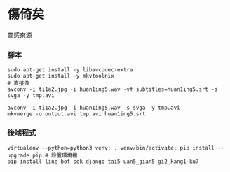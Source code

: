 # 傷倚矣
靈感[來源](https://www.facebook.com/plugins/video.php?href=https%3A%2F%2Fwww.facebook.com%2F100000731913117%2Fvideos%2F1544929298874786%2F&show_text=0&width=560)


### 腳本
```
sudo apt-get install -y libavcodec-extra
sudo apt-get install -y mkvtoolnix 
# 直接做
avconv -i ti1a2.jpg -i huan1ing5.wav -vf subtitles=huan1ing5.srt -s svga -y tmp.avi

avconv -i ti1a2.jpg -i huan1ing5.wav -s svga -y tmp.avi
mkvmerge -o output.avi tmp.avi huan1ing5.srt
```

### 後端程式
```
virtualenv --python=python3 venv; . venv/bin/activate; pip install --upgrade pip # 設置環境檔
pip install line-bot-sdk django tai5-uan5_gian5-gi2_kang1-ku7
```
